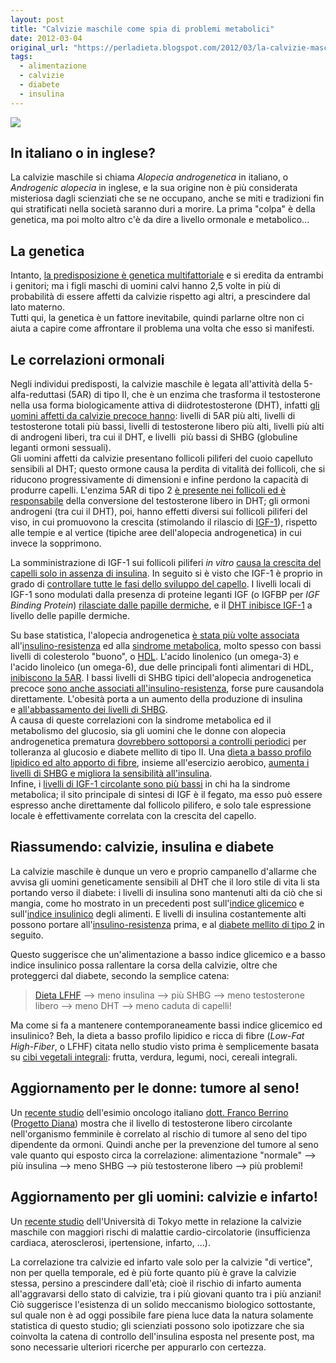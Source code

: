 ```yaml
---
layout: post
title: "Calvizie maschile come spia di problemi metabolici"
date: 2012-03-04
original_url: "https://perladieta.blogspot.com/2012/03/la-calvizie-maschile-evidenzia-problemi.html"
tags:
  - alimentazione
  - calvizie
  - diabete
  - insulina
---
```


[![](/assets//assets/62ae77f781b2ecf5.png)](http://perladieta.blogspot.com/2012/03/la-calvizie-maschile-evidenzia-problemi.html)

In italiano o in inglese?
-------------------------

La calvizie maschile si chiama *Alopecia androgenetica* in italiano, o *Androgenic alopecia* in inglese, e la sua origine non è più considerata misteriosa dagli scienziati che se ne occupano, anche se miti e tradizioni fin qui stratificati nella società saranno duri a morire. La prima "colpa" è della genetica, ma poi molto altro c'è da dire a livello ormonale e metabolico...

La genetica
-----------

Intanto, [la predisposizione è genetica multifattoriale](http://www.ncbi.nlm.nih.gov/pubmed/15237265) e si eredita da entrambi i genitori; ma i figli maschi di uomini calvi hanno 2,5 volte in più di probabilità di essere affetti da calvizie rispetto agi altri, a prescindere dal lato materno.  
Tutti qui, la genetica è un fattore inevitabile, quindi parlarne oltre non ci aiuta a capire come affrontare il problema una volta che esso si manifesti.

Le correlazioni ormonali
------------------------

Negli individui predisposti, la calvizie maschile è legata all'attività della 5-alfa-reduttasi (5AR) di tipo II, che è un enzima che trasforma il testosterone nella usa forma biologicamente attiva di diidrotestosterone (DHT), infatti [gli uomini affetti da calvizie precoce hanno](http://www.ncbi.nlm.nih.gov/pubmed/14758568): livelli di 5AR più alti, livelli di testosterone totali più bassi, livelli di testosterone libero più alti, livelli più alti di androgeni liberi, tra cui il DHT, e livelli  più bassi di SHBG (globuline leganti ormoni sessuali).  
Gli uomini affetti da calvizie presentano follicoli piliferi del cuoio capelluto sensibili al DHT; questo ormone causa la perdita di vitalità dei follicoli, che si riducono progressivamente di dimensioni e infine perdono la capacità di produrre capelli. L'enzima 5AR di tipo 2 [è presente nei follicoli ed è responsabile](http://www.ncbi.nlm.nih.gov/pubmed/7834505) della conversione del testosterone libero in DHT; gli ormoni androgeni (tra cui il DHT), poi, hanno effetti diversi sui follicoli piliferi del viso, in cui promuovono la crescita (stimolando il rilascio di [IGF-1](http://perladieta.blogspot.com/2012/04/la-verita-sul-consumo-di-latte.html)), rispetto alle tempie e al vertice (tipiche aree dell'alopecia androgenetica) in cui invece la sopprimono.  
  
La somministrazione di IGF-1 sui follicoli piliferi *in vitro* [causa la crescita del capelli solo in assenza di insulina](http://www.ncbi.nlm.nih.gov/pubmed/8006448). In seguito si è visto che IGF-1 è proprio in grado di [controllare tutte le fasi dello sviluppo del capello](http://www.ncbi.nlm.nih.gov/pubmed/16297183). I livelli locali di IGF-1 sono modulati dalla presenza di proteine leganti IGF (o IGFBP per *IGF Binding Protein*) [rilasciate dalle papille dermiche](http://www.ncbi.nlm.nih.gov/pubmed/8648179), e il [DHT inibisce IGF-1](http://www.ncbi.nlm.nih.gov/pubmed/21839661) a livello delle papille dermiche.  
  
Su base statistica, l'alopecia androgenetica [è stata più volte associata](http://www.ncbi.nlm.nih.gov/pubmed/21221497) all'[insulino-resistenza](http://perladieta.blogspot.com/2012/01/lindice-glicemico-dei-carboidrati.html) ed alla [sindrome metabolica](http://perladieta.blogspot.com/2012/01/lindice-glicemico-dei-carboidrati.html), molto spesso con bassi livelli di colesterolo "buono", o [HDL](http://it.wikipedia.org/wiki/Lipoproteine_ad_alta_densit%C3%A0). L'acido linolenico (un omega-3) e l'acido linoleico (un omega-6), due delle principali fonti alimentari di HDL, [inibiscono la 5AR](http://www.ncbi.nlm.nih.gov/pubmed/1637346). I bassi livelli di SHBG tipici dell'alopecia androgenetica precoce [sono anche associati all'insulino-resistenza](http://www.ncbi.nlm.nih.gov/pubmed/1958579), forse pure causandola direttamente. L'obesità porta a un aumento della produzione di insulina e [all'abbassamento dei livelli di SHBG](http://www.ncbi.nlm.nih.gov/pubmed/7962291).  
A causa di queste correlazioni con la sindrome metabolica ed il metabolismo del glucosio, sia gli uomini che le donne con alopecia androgenetica prematura [dovrebbero sottoporsi a controlli periodici](http://www.ncbi.nlm.nih.gov/pubmed/16552990) per tolleranza al glucosio e diabete mellito di tipo II. Una [dieta a basso profilo lipidico ed alto apporto di fibre](http://perladieta.blogspot.com/2012/07/piano-dietetico-personalizzato.html), insieme all'esercizio aerobico, [aumenta i livelli di SHBG e migliora la sensibilità all'insulina](http://www.ncbi.nlm.nih.gov/pubmed/11525592).  
Infine, i [livelli di IGF-1 circolante sono più bassi](http://www.ncbi.nlm.nih.gov/pubmed/19902049) in chi ha la sindrome metabolica; il sito principale di sintesi di IGF è il fegato, ma esso può essere espresso anche direttamente dal follicolo pilifero, e solo tale espressione locale è effettivamente correlata con la crescita del capello.

Riassumendo: calvizie, insulina e diabete
-----------------------------------------

La calvizie maschile è dunque un vero e proprio campanello d'allarme che avvisa gli uomini geneticamente sensibili al DHT che il loro stile di vita li sta portando verso il diabete: i livelli di insulina sono mantenuti alti da ciò che si mangia, come ho mostrato in un precedenti post sull'[indice glicemico](http://perladieta.blogspot.com/2012/01/lindice-glicemico-dei-carboidrati.html) e sull'[indice insulinico](http://perladieta.blogspot.com/2012/09/lindice-insulinico-degli-alimenti.html) degli alimenti. E livelli di insulina costantemente alti possono portare all'[insulino-resistenza](http://it.wikipedia.org/wiki/Insulinoresistenza) prima, e al [diabete mellito di tipo 2](http://it.wikipedia.org/wiki/Diabete_mellito_di_tipo_2) in seguito.

Questo suggerisce che un'alimentazione a basso indice glicemico e a basso indice insulinico possa rallentare la corsa della calvizie, oltre che proteggerci dal diabete, secondo la semplice catena:  
> [Dieta LFHF](http://perladieta.blogspot.com/2012/07/piano-dietetico-personalizzato.html) --> meno insulina --> più SHBG --> meno testosterone libero --> meno DHT --> meno caduta di capelli!

Ma come si fa a mantenere contemporaneamente bassi indice glicemico ed insulinico? Beh, la dieta a basso profilo lipidico e ricca di fibre (*Low-Fat High-Fiber*, o LFHF) citata nello studio visto prima è semplicemente basata su [cibi vegetali integrali](http://perladieta.blogspot.it/2012/03/lalimentazione-vegana.html): frutta, verdura, legumi, noci, cereali integrali.

Aggiornamento per le donne: tumore al seno!
-------------------------------------------

Un [recente studio](http://www.ncbi.nlm.nih.gov/pubmed/23241075) dell'esimio oncologo italiano [dott. Franco Berrino](http://www.youtube.com/playlist?list=PLA9FB2D47E3331D1D) ([Progetto Diana](http://www.istitutotumori.mi.it/istituto/cittadino/cascinaRosa.asp)) mostra che il livello di testosterone libero circolante nell'organismo femminile è correlato al rischio di tumore al seno del tipo dipendente da ormoni. Quindi anche per la prevenzione del tumore al seno vale quanto qui esposto circa la correlazione: alimentazione "normale" --> più insulina --> meno SHBG --> più testosterone libero --> più problemi!  
  

Aggiornamento per gli uomini: calvizie e infarto!
-------------------------------------------------

Un [recente studio](http://bmjopen.bmj.com/content/3/4/e002537.short) dell'Università di Tokyo mette in relazione la calvizie maschile con maggiori rischi di malattie cardio-circolatorie (insufficienza cardiaca, aterosclerosi, ipertensione, infarto, ...).

La correlazione tra calvizie ed infarto vale solo per la calvizie "di vertice", non per quella temporale, ed è più forte quanto più è grave la calvizie stessa, persino a prescindere dall'età; cioè il rischio di infarto aumenta all'aggravarsi dello stato di calvizie, tra i più giovani quanto tra i più anziani!  
Ciò suggerisce l'esistenza di un solido meccanismo biologico sottostante, sul quale non è ad oggi possibile fare piena luce data la natura solamente statistica di questo studio; gli scienziati possono solo ipotizzare che sia coinvolta la catena di controllo dell'insulina esposta nel presente post, ma sono necessarie ulteriori ricerche per appurarlo con certezza.
